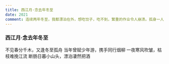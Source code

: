 ```yaml
---
title: 西江月·念去年冬至
date: 2021
comment: 连续两年冬至，我都漂泊在外，想吃饺子，吃不到，繁重的作业令人崩溃。孤身一人，唯有坐在仰思坪上，把酒问月
---
```

### 西江月·念去年冬至

不见春分千木，又逢冬至孤舟
当年曾赋少年游，携手同行烟柳
一夜寒风吹皱，枯枝难挽江流
断肠日暮小山头，漂泊凄然把酒